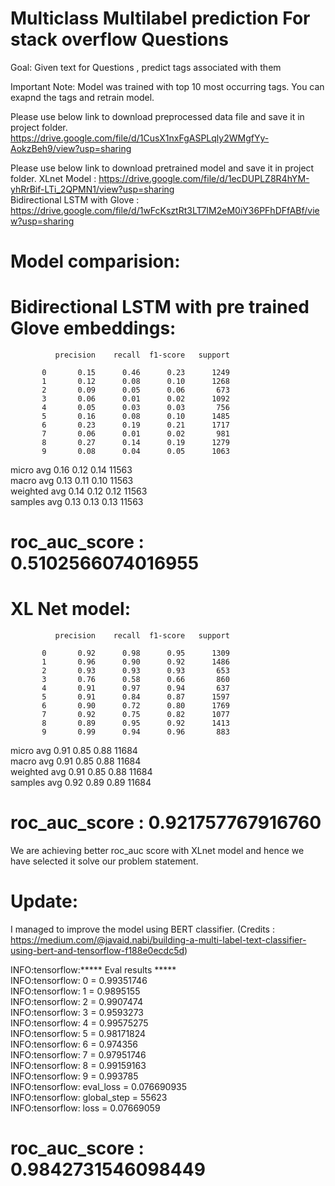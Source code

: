 #  Multiclass Multilabel prediction For stack overflow Questions

Goal: Given text for Questions , predict tags associated with them 

Important Note:  Model was trained with top 10 most occurring tags. You can exapnd the tags and retrain model.

 
 Please use below link to download preprocessed data file and save it in project folder.
 https://drive.google.com/file/d/1CusX1nxFgASPLqly2WMgfYy-AokzBeh9/view?usp=sharing
 
 Please use below link to download pretrained model and save it in project folder.
 XLnet Model : https://drive.google.com/file/d/1ecDUPLZ8R4hYM-yhRrBif-LTi_2QPMN1/view?usp=sharing  
 Bidirectional LSTM with Glove : https://drive.google.com/file/d/1wFcKsztRt3LT7IM2eM0iY36PFhDFfABf/view?usp=sharing  
 
 # Model comparision:
 
 # Bidirectional LSTM with pre trained Glove embeddings:
 
              precision    recall  f1-score   support  

           0       0.15      0.46      0.23      1249
           1       0.12      0.08      0.10      1268
           2       0.09      0.05      0.06       673
           3       0.06      0.01      0.02      1092
           4       0.05      0.03      0.03       756
           5       0.16      0.08      0.10      1485
           6       0.23      0.19      0.21      1717
           7       0.06      0.01      0.02       981
           8       0.27      0.14      0.19      1279
           9       0.08      0.04      0.05      1063
                                                      
   micro avg       0.16      0.12      0.14     11563  
   macro avg       0.13      0.11      0.10     11563  
weighted avg       0.14      0.12      0.12     11563  
 samples avg       0.13      0.13      0.13     11563  

# roc_auc_score : 0.5102566074016955  

# XL Net model:  

              precision    recall  f1-score   support  

           0       0.92      0.98      0.95      1309
           1       0.96      0.90      0.92      1486
           2       0.93      0.93      0.93       653
           3       0.76      0.58      0.66       860
           4       0.91      0.97      0.94       637
           5       0.91      0.84      0.87      1597
           6       0.90      0.72      0.80      1769
           7       0.92      0.75      0.82      1077
           8       0.89      0.95      0.92      1413
           9       0.99      0.94      0.96       883  
                                                      
   micro avg       0.91      0.85      0.88     11684  
   macro avg       0.91      0.85      0.88     11684  
weighted avg       0.91      0.85      0.88     11684  
 samples avg       0.92      0.89      0.89     11684  

# roc_auc_score : 0.921757767916760  

We are achieving better roc_auc score with XLnet model and hence we have selected it solve our problem statement.  
 
# Update:
I managed to improve the model using BERT classifier. (Credits : https://medium.com/@javaid.nabi/building-a-multi-label-text-classifier-using-bert-and-tensorflow-f188e0ecdc5d)  

INFO:tensorflow:***** Eval results *****  
INFO:tensorflow:  0 = 0.99351746  
INFO:tensorflow:  1 = 0.9895155  
INFO:tensorflow:  2 = 0.9907474  
INFO:tensorflow:  3 = 0.9593273  
INFO:tensorflow:  4 = 0.99575275  
INFO:tensorflow:  5 = 0.98171824  
INFO:tensorflow:  6 = 0.974356  
INFO:tensorflow:  7 = 0.97951746  
INFO:tensorflow:  8 = 0.99159163  
INFO:tensorflow:  9 = 0.993785  
INFO:tensorflow:  eval_loss = 0.076690935  
INFO:tensorflow:  global_step = 55623  
INFO:tensorflow:  loss = 0.07669059  

# roc_auc_score : 0.9842731546098449

